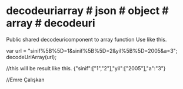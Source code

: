# decodeuriarray # json # object # array # decodeuri
Public shared decodeuricomponent to array  function
Use like this.

var url = "sinif%5B%5D=1&sinif%5B%5D=2&yil%5B%5D=2005&a=3";
decodeUriArray(url);


//this will be result like this.
{"sinif":["1","2"],"yil":["2005"],"a":"3"}


//Emre Çalışkan
